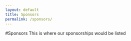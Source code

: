 ```yaml
---
layout: default
title: Sponsors
permalink: /sponsors/
---
```


#Sponsors
This is where our sponsorships would be listed
